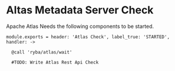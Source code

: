 
# Altas Metadata Server Check

Apache Atlas Needs the following components to be started.

    module.exports = header: 'Atlas Check', label_true: 'STARTED', handler: ->

      @call 'ryba/atlas/wait'

      #TODO: Write Atlas Rest Api Check
